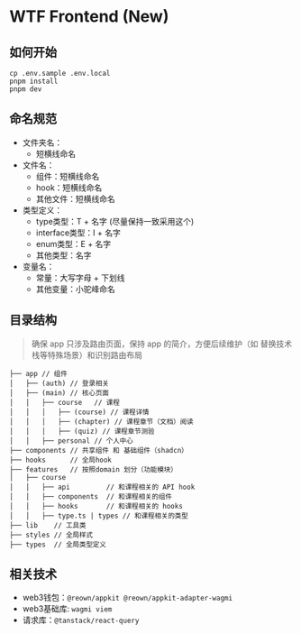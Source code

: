 # WTF Frontend (New)

## 如何开始
```shell
cp .env.sample .env.local
pnpm install
pnpm dev
```

## 命名规范
- 文件夹名：
    - 短横线命名
- 文件名：
    - 组件：短横线命名
    - hook：短横线命名
    - 其他文件：短横线命名
- 类型定义：
    - type类型：T + 名字 (尽量保持一致采用这个)
    - interface类型：I + 名字
    - enum类型：E + 名字
    - 其他类型：名字
- 变量名：
    - 常量：大写字母 + 下划线
    - 其他变量：小驼峰命名

## 目录结构

> 确保 app 只涉及路由页面，保持 app 的简介，方便后续维护（如 替换技术栈等特殊场景）和识别路由布局

```
├── app // 组件
│   ├── (auth) // 登录相关
│   ├── (main) // 核心页面
│   │   ├── course   // 课程
│   │   │   ├── (course) // 课程详情
│   │   │   ├── (chapter) // 课程章节（文档）阅读
│   │   │   ├── (quiz) // 课程章节测验
│   │   ├── personal // 个人中心
├── components // 共享组件 和 基础组件（shadcn）
├── hooks      // 全局hook
├── features   // 按照domain 划分（功能模块）
│   ├── course
│   │   ├── api         // 和课程相关的 API hook
│   │   ├── components  // 和课程相关的组件
│   │   ├── hooks       // 和课程相关的 hooks
│   │   ├── type.ts | types // 和课程相关的类型
├── lib    // 工具类
├── styles // 全局样式
├── types  // 全局类型定义
```

## 相关技术

- web3钱包：`@reown/appkit @reown/appkit-adapter-wagmi`
- web3基础库: `wagmi viem`
- 请求库：`@tanstack/react-query`